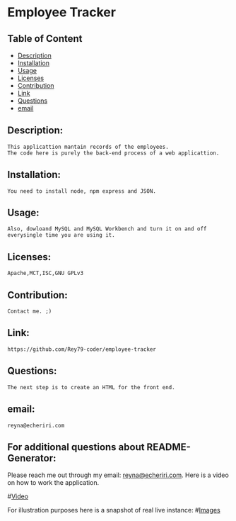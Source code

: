 
# Employee Tracker
## Table of Content

- [Description](#Description)
- [Installation](#Installation)
- [Usage](#Usage)
- [Licenses](#Licenses)
- [Contribution](#Contribution)
- [Link](#Link)
- [Questions](#Questions)
- [email](#email)

## Description:
    This applicattion mantain records of the employees. 
    The code here is purely the back-end process of a web applicattion.
## Installation:
    You need to install node, npm express and JSON.
## Usage:
    Also, dowloand MySQL and MySQL Workbench and turn it on and off everysingle time you are using it.
## Licenses:
    Apache,MCT,ISC,GNU GPLv3
## Contribution:
    Contact me. ;)
## Link:
    https://github.com/Rey79-coder/employee-tracker
## Questions:
    The next step is to create an HTML for the front end.
## email:
    reyna@echeriri.com

## For additional questions about README-Generator:
   Please reach me out through my email: reyna@echeriri.com.
   Here is a video on how to work the application.
   
#[Video](https://www.youtube.com/watch?v=uirpXRvib1o)

For illustration purposes here is a snapshot of real live instance:
#[Images]()

